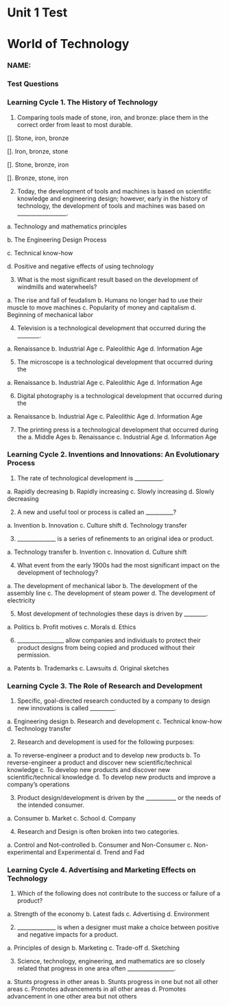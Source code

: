 # Unit 1 Test

# World of Technology

### NAME:

### Test Questions

### Learning Cycle 1. The History of Technology
1. Comparing tools made of stone, iron, and bronze: place them in the correct order from least to most durable.

[].	Stone, iron, bronze

[].	Iron, bronze, stone

[].	Stone, bronze, iron

[].	Bronze, stone, iron

2. Today, the development of tools and machines is based on scientific knowledge and engineering design; however, early in the history of technology, the development of tools and machines was based on __________________.

a.	Technology and mathematics principles

b.	The Engineering Design Process

c.	Technical know-how

d.	Positive and negative effects of using technology

3. What is the most significant result based on the development of windmills and waterwheels?

a.	The rise and fall of feudalism
b.	Humans no longer had to use their muscle to move machines
c.	Popularity of money and capitalism
d.	Beginning of mechanical labor

4. Television is a technological development that occurred during the ________.

a.	Renaissance
b.	Industrial Age
c.	Paleolithic Age
d.	Information Age

5.  The microscope is a technological development that occurred during the

a.	Renaissance
b.	Industrial Age
c.	Paleolithic Age
d.	Information Age

6. Digital photography is a technological development that occurred during the

a.	Renaissance
b.	Industrial Age
c.	Paleolithic Age
d.	Information Age

7. The printing press is a technological development that occurred during the
a.	Middle Ages
b.	Renaissance
c.	Industrial Age
d.	Information Age

### Learning Cycle 2. Inventions and Innovations: An Evolutionary Process

1. The rate of technological development is __________. 

a.	Rapidly decreasing
b.	Rapidly increasing
c.	Slowly increasing
d.	Slowly decreasing

2. A new and useful tool or process is called an __________?

a.	Invention
b.	Innovation
c.	Culture shift
d.	Technology transfer

3. ______________ is a series of refinements to an original idea or product.

a.	Technology transfer
b.	Invention
c.	Innovation
d.	Culture shift

4. What event from the early 1900s had the most significant impact on the development of technology?

a.	The development of mechanical labor
b.	The development of the assembly line
c.	The development of steam power
d.	The development of electricity

5. Most development of technologies these days is driven by ________.

a.	Politics 
b.	Profit motives
c.	Morals
d.	Ethics

6. _________________ allow companies and individuals to protect their product designs from being
copied and produced without their permission.

a.	Patents
b.	Trademarks
c.	Lawsuits
d.	Original sketches

### Learning Cycle 3. The Role of Research and Development 

1. Specific, goal-directed research conducted by a company to design new innovations is called _________.

a.	Engineering design
b.	Research and development
c.	Technical know-how
d.	Technology transfer

2. Research and development is used for the following purposes:

a.	To reverse-engineer a product and to develop new products
b.	To reverse-engineer a product and discover new scientific/technical knowledge
c.	To develop new products and discover new scientific/technical knowledge
d.	To develop new products and improve a company’s operations

3. Product design/development is driven by the ___________ or the needs of the intended consumer.

a.	Consumer
b.	Market
c.	School
d.	Company

4. Research and Design is often broken into two categories.

a.	Control and Not-controlled
b.	Consumer and Non-Consumer
c.	Non-experimental and Experimental
d.	Trend and Fad

### Learning Cycle 4. Advertising and Marketing Effects on Technology

1. Which of the following does not contribute to the success or failure of a product?

a.	Strength of the economy
b.	Latest fads
c.	Advertising
d.	Environment

2. ______________ is when a designer must make a choice between positive and negative impacts for a product.

a.	 Principles of design
b.	Marketing
c.	Trade-off
d.	Sketching

3. Science, technology, engineering, and mathematics are so closely related that progress in one area often _________________.

a. Stunts progress in other areas
b. Stunts progress in one but not all other areas
c. Promotes advancements in all other areas
d. Promotes advancement in one other area but not others
